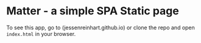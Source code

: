 # Matter - a simple SPA Static page

To see this app, go to (jessenreinhart.github.io) or clone the repo and open `index.html` in your browser.
